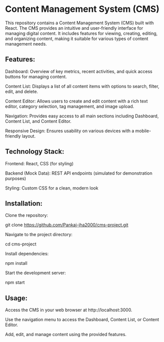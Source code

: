 # Content Management System (CMS)

This repository contains a Content Management System (CMS) built with React. The CMS provides an intuitive and user-friendly interface for managing digital content. It includes features for viewing, creating, editing, and organizing content, making it suitable for various types of content management needs.

## Features:

Dashboard: Overview of key metrics, recent activities, and quick access buttons for managing content.

Content List: Displays a list of all content items with options to search, filter, edit, and delete.

Content Editor: Allows users to create and edit content with a rich text editor, category selection, tag management, and image upload.

Navigation: Provides easy access to all main sections including Dashboard, Content List, and Content Editor.

Responsive Design: Ensures usability on various devices with a mobile-friendly layout.
## Technology Stack:
Frontend: React, CSS (for styling)

Backend (Mock Data): REST API endpoints (simulated for demonstration purposes)

Styling: Custom CSS for a clean, modern look
## Installation:

Clone the repository:

git clone https://github.com/Pankaj-jha2000/cms-project.git

Navigate to the project directory:

cd cms-project

Install dependencies:

npm install

Start the development server:

npm start

## Usage:

Access the CMS in your web browser at http://localhost:3000.

Use the navigation menu to access the Dashboard, Content List, or Content Editor.

Add, edit, and manage content using the provided features.
